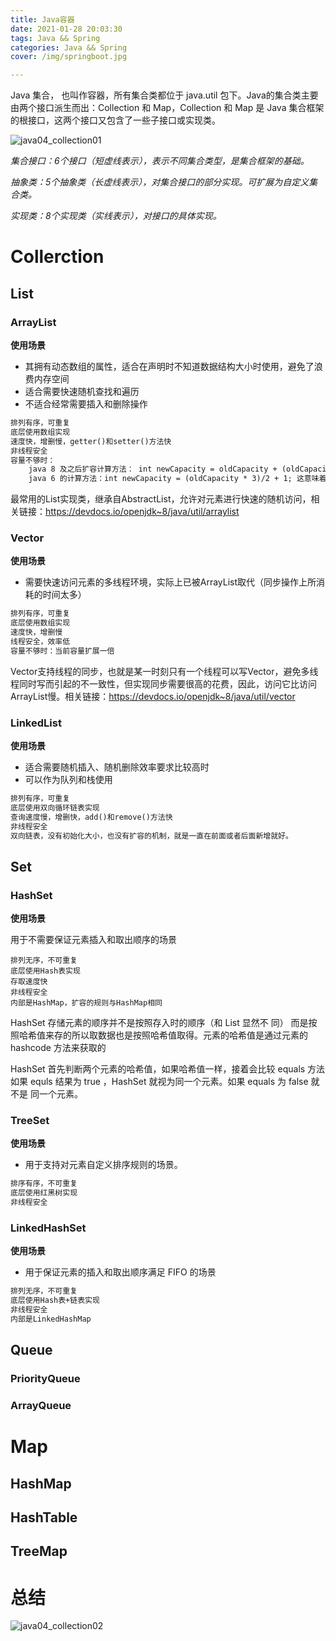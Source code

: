 ```yaml
---
title: Java容器
date: 2021-01-28 20:03:30
tags: Java && Spring
categories: Java && Spring
cover: /img/springboot.jpg

---
```


Java 集合， 也叫作容器，所有集合类都位于 java.util 包下。Java的集合类主要由两个接口派生而出：Collection 和 Map，Collection 和 Map 是 Java 集合框架的根接口，这两个接口又包含了一些子接口或实现类。

![java04_collection01](/img/Java_and_Spring/java04_collection01.png)

*集合接口：6个接口（短虚线表示），表示不同集合类型，是集合框架的基础。*

*抽象类：5个抽象类（长虚线表示），对集合接口的部分实现。可扩展为自定义集合类。*

*实现类：8个实现类（实线表示），对接口的具体实现。*

# Collerction

## List

### ArrayList

**使用场景**

- 其拥有动态数组的属性，适合在声明时不知道数据结构大小时使用，避免了浪费内存空间
- 适合需要快速随机查找和遍历
- 不适合经常需要插入和删除操作

```latex
排列有序，可重复
底层使用数组实现
速度快，增删慢，getter()和setter()方法快
非线程安全
容量不够时：
	java 8 及之后扩容计算方法： int newCapacity = oldCapacity + (oldCapacity >> 1); 这意味着在原来数组大小的基础上扩大50%作为新数组大小
    java 6 的计算方法：int newCapacity = (oldCapacity * 3)/2 + 1; 这意味着在原来数组大小的基础上扩大1.5倍作为新数组容量的大小
```

最常用的List实现类，继承自AbstractList，允许对元素进行快速的随机访问，相关链接：https://devdocs.io/openjdk~8/java/util/arraylist

### Vector

**使用场景**

- 需要快速访问元素的多线程环境，实际上已被ArrayList取代（同步操作上所消耗的时间太多）

```latex
排列有序，可重复
底层使用数组实现
速度快，增删慢
线程安全，效率低
容量不够时：当前容量扩展一倍
```

Vector支持线程的同步，也就是某一时刻只有一个线程可以写Vector，避免多线程同时写而引起的不一致性，但实现同步需要很高的花费，因此，访问它比访问ArrayList慢。相关链接：https://devdocs.io/openjdk~8/java/util/vector

### LinkedList

**使用场景**

- 适合需要随机插入、随机删除效率要求比较高时
- 可以作为队列和栈使用

```latex
排列有序，可重复
底层使用双向循环链表实现
查询速度慢，增删快，add()和remove()方法快
非线程安全
双向链表，没有初始化大小，也没有扩容的机制，就是一直在前面或者后面新增就好。
```

## Set

### HashSet

**使用场景**

用于不需要保证元素插入和取出顺序的场景

```
排列无序，不可重复
底层使用Hash表实现
存取速度快
非线程安全
内部是HashMap，扩容的规则与HashMap相同
```

HashSet 存储元素的顺序并不是按照存入时的顺序（和 List 显然不 同） 而是按照哈希值来存的所以取数据也是按照哈希值取得。元素的哈希值是通过元素的 hashcode 方法来获取的

HashSet 首先判断两个元素的哈希值，如果哈希值一样，接着会比较 equals 方法 如果 equls 结果为 true ，HashSet 就视为同一个元素。如果 equals 为 false 就不是 同一个元素。

### TreeSet

**使用场景**

- 用于支持对元素自定义排序规则的场景。

```latex
排序有序，不可重复
底层使用红黑树实现
非线程安全
```

### LinkedHashSet

**使用场景**

- 用于保证元素的插入和取出顺序满足 FIFO 的场景

```latex
排列无序，不可重复
底层使用Hash表+链表实现
非线程安全
内部是LinkedHashMap
```

## Queue

### PriorityQueue

### ArrayQueue

# Map

## HashMap

## HashTable

## TreeMap

# 总结

![java04_collection02](/img/Java_and_Spring/gaitubao_java04_collection02.png)









